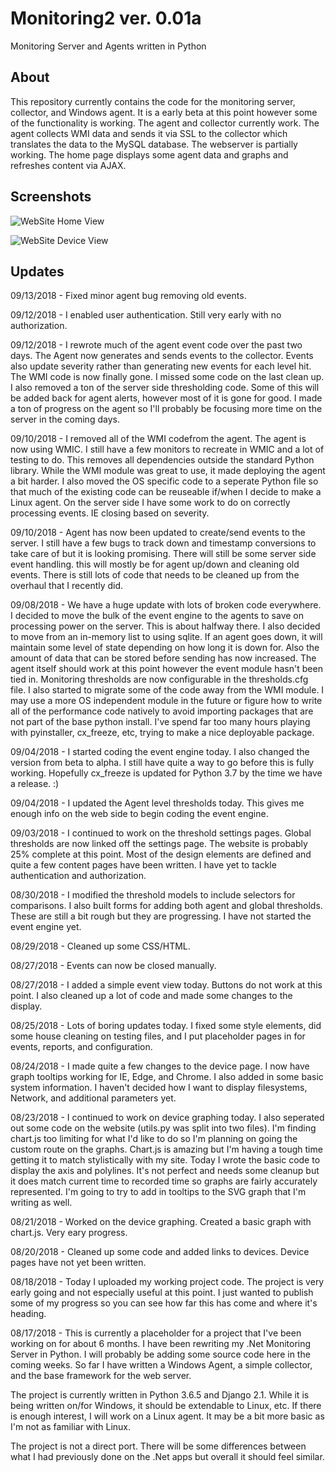 # Monitoring2 ver. 0.01a
Monitoring Server and Agents written in Python

## About

This repository currently contains the code for the monitoring server, collector, and Windows agent.  It is a early beta at this point however some of the functionality is working.  The agent and collector currently work.  The agent collects WMI data and sends it via SSL to the collector which translates the data to the MySQL database.  The webserver is partially working.  The home page displays some agent data and graphs and refreshes content via AJAX.    

## Screenshots

![WebSite](https://raw.githubusercontent.com/philipcwhite/Monitoring2/master/images/home.png)
Home View

![WebSite](https://raw.githubusercontent.com/philipcwhite/Monitoring2/master/images/device.png)
Device View

## Updates

09/13/2018 - Fixed minor agent bug removing old events.

09/12/2018 - I enabled user authentication.  Still very early with no authorization.  

09/12/2018 - I rewrote much of the agent event code over the past two days.  The Agent now generates and sends events to the collector.  Events also update severity rather than generating new events for each level hit.  The WMI code is now finally gone.  I missed some code on the last clean up.  I also removed a ton of the server side thresholding code.  Some of this will be added back for agent alerts, however most of it is gone for good.  I made a ton of progress on the agent so I'll probably be focusing more time on the server in the coming days.

09/10/2018 - I removed all of the WMI codefrom the agent.  The agent is now using WMIC.  I still have a few monitors to recreate in WMIC and a lot of testing to do.  This removes all dependencies outside the standard Python library.  While the WMI module was great to use, it made deploying the agent a bit harder.  I also moved the OS specific code to a seperate Python file so that much of the existing code can be reuseable if/when I decide to make a Linux agent.  On the server side I have some work to do on correctly processing events.  IE closing based on severity.  

09/10/2018 - Agent has now been updated to create/send events to the server.  I still have a few bugs to track down and timestamp conversions to take care of but it is looking promising.  There will still be some server side event handling.  this will mostly be for agent up/down and cleaning old events.  There is still lots of code that needs to be cleaned up from the overhaul that I recently did.  

09/08/2018 - We have a huge update with lots of broken code everywhere.  I decided to move the bulk of the event engine to the agents to save on processing power on the server.  This is about halfway there.  I also decided to move from an in-memory list to using sqlite.  If an agent goes down, it will maintain some level of state depending on how long it is down for.  Also the amount of data that can be stored before sending has now increased.  The agent itself should work at this point however the event module hasn't been tied in.  Monitoring thresholds are now configurable in the thresholds.cfg file.  I also started to migrate some of the code away from the WMI module.  I may use a more OS independent module in the future or figure how to write all of the performance code natively to avoid importing packages that are not part of the base python install.  I've spend far too many hours playing with pyinstaller, cx_freeze, etc, trying to make a nice deployable package.  

09/04/2018 - I started coding the event engine today.  I also changed the version from beta to alpha.  I still have quite a way to go before this is fully working.  Hopefully cx_freeze is updated for Python 3.7 by the time we have a release.  :)

09/04/2018 - I updated the Agent level thresholds today.  This gives me enough info on the web side to begin coding the event engine.  

09/03/2018 - I continued to work on the threshold settings pages.  Global thresholds are now linked off the settings page.  The website is probably 25% complete at this point.  Most of the design elements are defined and quite a few content pages have been written.  I have yet to tackle authentication and authorization.  

08/30/2018 - I modified the threshold models to include selectors for comparisons.  I also built forms for adding both agent and global thresholds.  These are still a bit rough but they are progressing.  I have not started the event engine yet.  

08/29/2018 - Cleaned up some CSS/HTML.

08/27/2018 - Events can now be closed manually.

08/27/2018 - I added a simple event view today.  Buttons do not work at this point.  I also cleaned up a lot of code and made some changes to the display.

08/25/2018 - Lots of boring updates today.  I fixed some style elements, did some house cleaning on testing files, and I put placeholder pages in for events, reports, and configuration.  

08/24/2018 - I made quite a few changes to the device page.  I now have graph tooltips working for IE, Edge, and Chrome.  I also added in some basic system information.  I haven't decided how I want to display filesystems, Network, and additional parameters yet.  

08/23/2018 - I continued to work on device graphing today.  I also seperated out some code on the website (utils.py was split into two files).  I'm finding chart.js too limiting for what I'd like to do so I'm planning on going the custom route on the graphs.  Chart.js is amazing but I'm having a tough time getting it to match stylistically with my site.  Today I wrote the basic code to display the axis and polylines.  It's not perfect and needs some cleanup but it does match current time to recorded time so graphs are fairly accurately represented.  I'm going to try to add in tooltips to the SVG graph that I'm writing as well.  

08/21/2018 - Worked on the device graphing.  Created a basic graph with chart.js.  Very eary progress.  

08/20/2018 - Cleaned up some code and added links to devices.  Device pages have not yet been written.  

08/18/2018 - Today I uploaded my working project code.  The project is very early going and not especially useful at this point.  I just wanted to publish some of my progress so you can see how far this has come and where it's heading.

08/17/2018 - This is currently a placeholder for a project that I've been working on for about 6 months.  I have been rewriting my .Net Monitoring Server in Python.  I will probably be adding some source code here in the coming weeks.  So far I have written a Windows Agent, a simple collector, and the base framework for the web server.  

The project is currently written in Python 3.6.5 and Django 2.1.  While it is being written on/for Windows, it should be extendable to Linux, etc.  If there is enough interest, I will work on a Linux agent.  It may be a bit more basic as I'm not as familiar with Linux.  

The project is not a direct port.  There will be some differences between what I had previously done on the .Net apps but overall it should feel similar.  
